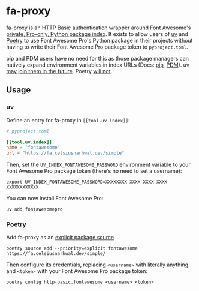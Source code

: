 # fa-proxy

fa-proxy is an HTTP Basic authentication wrapper around Font Awesome's
[private, Pro-only, Python package index](https://docs.fontawesome.com/web/use-with/python-django#using-font-awesome-pro-with-django).
It exists to allow users of [uv](https://docs.astral.sh/uv) and [Poetry](https://python-poetry.org) to use Font Awesome
Pro's Python package in their projects without having to write their Font Awesome Pro package token to `pyproject.toml`.

pip and PDM users have no need for this as those package managers can natively expand environment variables in index
URLs (Docs: [pip](https://pip.pypa.io/en/stable/reference/requirements-file-format/#using-environment-variables), [PDM](https://pdm-project.org/latest/usage/config/#store-credentials-with-the-index)).
uv [may join them in the future](https://github.com/astral-sh/uv/issues/5734). Poetry [will not](https://github.com/python-poetry/poetry/issues/208).

## Usage

### uv

Define an entry for fa-proxy in `[[tool.uv.index]]`:

```toml
# pyproject.toml

[[tool.uv.index]]
name = "fontawesome"
url = "https://fa.celsiusnarhwal.dev/simple"
```

Then, set the `UV_INDEX_FONTAWESOME_PASSWORD` environment variable to your Font Awesome Pro package token (there's no
need to set a username):

```shell
export UV_INDEX_FONTAWESOME_PASSWORD=XXXXXXXX-XXXX-XXXX-XXXX-XXXXXXXXXXXX
```

You can now install Font Awesome Pro:

```shell
uv add fontawesomepro
```

### Poetry

Add fa-proxy as an [explicit package source](https://python-poetry.org/docs/repositories#explicit-package-sources)

```shell
poetry source add --priority=explicit fontawesome https://fa.celsiusnarhwal.dev/simple/
```

Then configure its credentials, replacing `<username>` with literally anything and `<token>` with your Font Awesome
Pro package token:

```shell
poetry config http-basic.fontawesome <username> <token>
```
